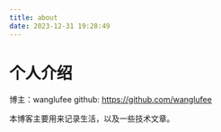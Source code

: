 ```yaml
---
title: about
date: 2023-12-31 19:28:49
---
```


# 个人介绍
博主：wanglufee
github: https://github.com/wanglufee

本博客主要用来记录生活，以及一些技术文章。